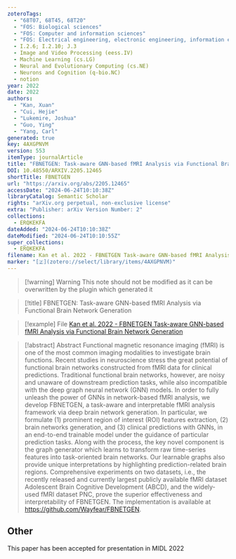 ```yaml
---
zoteroTags:
  - "68T07, 68T45, 68T20"
  - "FOS: Biological sciences"
  - "FOS: Computer and information sciences"
  - "FOS: Electrical engineering, electronic engineering, information engineering"
  - I.2.6; I.2.10; J.3
  - Image and Video Processing (eess.IV)
  - Machine Learning (cs.LG)
  - Neural and Evolutionary Computing (cs.NE)
  - Neurons and Cognition (q-bio.NC)
  - notion
year: 2022
date: 2022
authors:
  - "Kan, Xuan"
  - "Cui, Hejie"
  - "Lukemire, Joshua"
  - "Guo, Ying"
  - "Yang, Carl"
generated: true
key: 4AXGPNVM
version: 553
itemType: journalArticle
title: "FBNETGEN: Task-aware GNN-based fMRI Analysis via Functional Brain Network Generation"
DOI: 10.48550/ARXIV.2205.12465
shortTitle: FBNETGEN
url: "https://arxiv.org/abs/2205.12465"
accessDate: "2024-06-24T10:10:38Z"
libraryCatalog: Semantic Scholar
rights: "arXiv.org perpetual, non-exclusive license"
extra: "Publisher: arXiv Version Number: 2"
collections:
  - ERQKEKFA
dateAdded: "2024-06-24T10:10:38Z"
dateModified: "2024-06-24T10:10:55Z"
super_collections:
  - ERQKEKFA
filename: Kan et al. 2022 - FBNETGEN Task-aware GNN-based fMRI Analysis via Functional Brain Network Generation
marker: "[🇿](zotero://select/library/items/4AXGPNVM)"
---
```


>[!warning] Warning
> This note should not be modified as it can be overwritten by the plugin which generated it

> [!title] FBNETGEN: Task-aware GNN-based fMRI Analysis via Functional Brain Network Generation

> [!example] File
> [Kan et al. 2022 - FBNETGEN Task-aware GNN-based fMRI Analysis via Functional Brain Network Generation](Kan%20et%20al.%202022%20-%20FBNETGEN%20Task-aware%20GNN-based%20fMRI%20Analysis%20via%20Functional%20Brain%20Network%20Generation.pdf)

> [!abstract] Abstract
> Functional magnetic resonance imaging (fMRI) is one of the most common imaging modalities to investigate brain functions. Recent studies in neuroscience stress the great potential of functional brain networks constructed from fMRI data for clinical predictions. Traditional functional brain networks, however, are noisy and unaware of downstream prediction tasks, while also incompatible with the deep graph neural network (GNN) models. In order to fully unleash the power of GNNs in network-based fMRI analysis, we develop FBNETGEN, a task-aware and interpretable fMRI analysis framework via deep brain network generation. In particular, we formulate (1) prominent region of interest (ROI) features extraction, (2) brain networks generation, and (3) clinical predictions with GNNs, in an end-to-end trainable model under the guidance of particular prediction tasks. Along with the process, the key novel component is the graph generator which learns to transform raw time-series features into task-oriented brain networks. Our learnable graphs also provide unique interpretations by highlighting prediction-related brain regions. Comprehensive experiments on two datasets, i.e., the recently released and currently largest publicly available fMRI dataset Adolescent Brain Cognitive Development (ABCD), and the widely-used fMRI dataset PNC, prove the superior effectiveness and interpretability of FBNETGEN. The implementation is available at https://github.com/Wayfear/FBNETGEN.

## Other

This paper has been accepted for presentation in MIDL 2022

